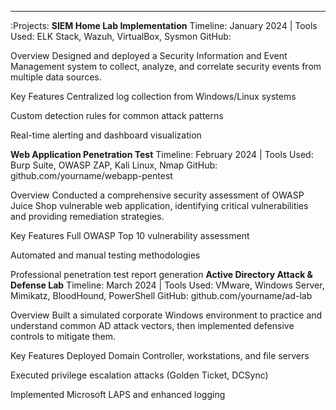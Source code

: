---
:Projects:
 **SIEM Home Lab Implementation**
Timeline: January 2024 | Tools Used: ELK Stack, Wazuh, VirtualBox, Sysmon
GitHub:

Overview
Designed and deployed a Security Information and Event Management system to collect, analyze, and correlate security events from multiple data sources.

Key Features
Centralized log collection from Windows/Linux systems

Custom detection rules for common attack patterns

Real-time alerting and dashboard visualization

**Web Application Penetration Test**
Timeline: February 2024 | Tools Used: Burp Suite, OWASP ZAP, Kali Linux, Nmap
GitHub: github.com/yourname/webapp-pentest

Overview
Conducted a comprehensive security assessment of OWASP Juice Shop vulnerable web application, identifying critical vulnerabilities and providing remediation strategies.

Key Features
Full OWASP Top 10 vulnerability assessment

Automated and manual testing methodologies

Professional penetration test report generation
**Active Directory Attack & Defense Lab**
Timeline: March 2024 | Tools Used: VMware, Windows Server, Mimikatz, BloodHound, PowerShell
GitHub: github.com/yourname/ad-lab

Overview
Built a simulated corporate Windows environment to practice and understand common AD attack vectors, then implemented defensive controls to mitigate them.

Key Features
Deployed Domain Controller, workstations, and file servers

Executed privilege escalation attacks (Golden Ticket, DCSync)

Implemented Microsoft LAPS and enhanced logging



